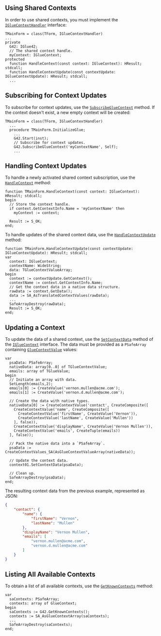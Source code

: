 ## Using Shared Contexts

In order to use shared contexts, you must implement the [`IGlueContextHandler`](../../../getting-started/how-to/glue42-enable-your-app/delphi/index.html#interfaces-igluecontexthandler) interface:

```delphi
TMainForm = class(TForm, IGlueContextHandler)
...
private
  G42: IGlue42;
  // The shared context handle.
  myContext: IGlueContext;
protected
  function HandleContext(const context: IGlueContext): HResult; stdcall;
  function HandleContextUpdate(const contextUpdate: IGlueContextUpdate): HResult; stdcall;
  ...
```

## Subscribing for Context Updates

To subscribe for context updates, use the [`SubscribeGlueContext`](../../../getting-started/how-to/glue42-enable-your-app/delphi/index.html#interfaces-iglue42-subscribegluecontext) method. If the context doesn't exist, a new empty context will be created:

```delphi
TMainForm = class(TForm, IGlueContextHandler)
  ...
  procedure TMainForm.InitializeGlue;
    ...
    G42.Start(inst);
    // Subscribe for context updates.
    G42.SubscribeGlueContext('myContextName', Self);
    ...
```

## Handling Context Updates

To handle a newly activated shared context subscription, use the [`HandleContext`](../../../getting-started/how-to/glue42-enable-your-app/delphi/index.html#interfaces-igluecontexthandler-handlecontext) method:

```delphi
function TMainForm.HandleContext(const context: IGlueContext): HResult; stdcall;
begin
  // Store the context handle.
  if context.GetContextInfo.Name = 'myContextName' then
    myContext := context;

  Result := S_OK;
end;
```

To handle updates of the shared context data, use the [`HandleContextUpdate`](../../../getting-started/how-to/glue42-enable-your-app/delphi/index.html#interfaces-igluecontexthandler-handlecontextupdate) method:

```delphi
function TMainForm.HandleContextUpdate(const contextUpdate: IGlueContextUpdate): HResult; stdcall;
var
  context: IGlueContext;
  contextName: WideString;
  data: TGlueContextValueArray;
begin
  context := contextUpdate.GetContext();
  contextName := context.GetContextInfo.Name;
  // Get the context data in a native data structure.
  rawData := context.GetData();
  data := SA_AsTranslatedContextValues(rawData);
  ...
  SafeArrayDestroy(rawData);
  Result := S_OK;
end;
```

## Updating a Context

To update the data of a shared context, use the [`SetContextData`](../../../getting-started/how-to/glue42-enable-your-app/delphi/index.html#interfaces-igluecontext-setcontextdata) method of the [`IGlueContext`](../../../getting-started/how-to/glue42-enable-your-app/delphi/index.html#interfaces-igluecontext) interface. The data must be provided as a `PSafeArray` containing [`GlueContextValue`](../../../getting-started/how-to/glue42-enable-your-app/delphi/index.html#types-gluecontextvalue) values:

```delphi
var
  psaData: PSafeArray;
  nativeData: array[0..0] of TGlueContextValue;
  emails: array of TGlueValue;
begin
  // Initiate an array with data.
  SetLength(emails,2);
  emails[0] := CreateValue('vernon.mullen@acme.com');
  emails[1] := CreateValue('vernon.d.mullen@acme.com');

  // Create the data with native types.
  nativeData[0] := CreateContextValue('contact', CreateComposite([
    CreateContextValue('name', CreateComposite([
      CreateContextValue('firstName', CreateValue('Vernon')),
      CreateContextValue('lastName', CreateValue('Mullen'))
    ], false)),
    CreateContextValue('displayName', CreateValue('Vernon Mullen')),
    CreateContextValue('emails', CreateTuple(emails))
  ], false));
  
  // Pack the native data into a `PSafeArray`.
  psaData := CreateContextValues_SA(AsGlueContextValueArray(nativeData));

  // Update the context data.
  context01.SetContextData(psaData);

  // Clean up.
  SafeArrayDestroy(psaData);
end;
```

The resulting context data from the previous example, represented as JSON:

```json
{
    "contact": {
        "name": {
            "firstName": "Vernon",
            "lastName": "Mullen"
        },
        "displayName": "Vernon Mullen",
        "emails": [
            "vernon.mullen@acme.com",
            "vernon.d.mullen@acme.com"
        ]
    }
}
```

## Listing All Available Contexts

To obtain a list of all available contexts, use the [`GetKnownContexts`](../../../getting-started/how-to/glue42-enable-your-app/delphi/index.html#interfaces-iglue42-getknowncontexts) method:

```delphi
var
  saContexts: PSafeArray;
  contexts: array of GlueContext;
begin
  saContexts := G42.GetKnownContexts();
  contexts := SA_AsGlueContextArray(saContexts);
  ...
  SafeArrayDestroy(saContexts);
end;
```
